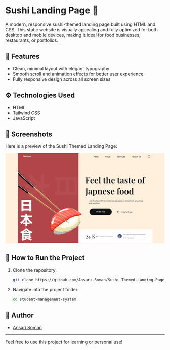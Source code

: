 # Sushi Landing Page 🍣

A modern, responsive sushi-themed landing page built using HTML and CSS. This static website is visually appealing and fully optimized for both desktop and mobile devices, making it ideal for food businesses, restaurants, or portfolios.

## 🌟 Features

- Clean, minimal layout with elegant typography
- Smooth scroll and animation effects for better user experience
- Fully responsive design across all screen sizes

## ⚙️ Technologies Used

- HTML
- Tailwind CSS
- JavaScript

## 📸 Screenshots

Here is a preview of the Sushi Themed Landing Page:

![Sushi Themed Landing Page Screenshot](./assets//demo.png)

## 🚀 How to Run the Project

1. Clone the repository:
   ```bash
   git clone https://github.com/Ansari-Soman/Sushi-Themed-Landing-Page.git

2. Navigate into the project folder:
   ```bash
   cd student-management-system


## 🙌 Author

- [Ansari Soman](https://github.com/Ansari-Soman)

---

Feel free to use this project for learning or personal use!
